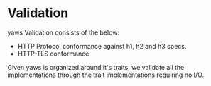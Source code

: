 # Validation

yaws Validation consists of the below:
* HTTP Protocol conformance against h1, h2 and h3 specs.
* HTTP-TLS conformance

Given yaws is organized around it's traits, we validate all the implementations through the trait implementations requiring no I/O.
